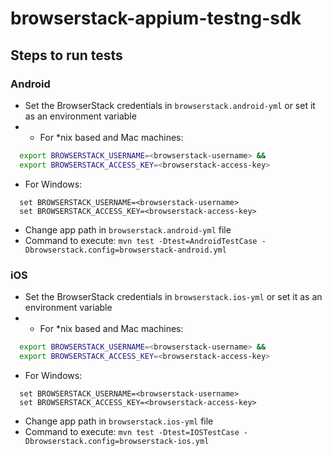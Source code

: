 # browserstack-appium-testng-sdk

## Steps to run tests

### Android
* Set the BrowserStack credentials in `browserstack.android-yml` or set it as an environment variable
* - For \*nix based and Mac machines:
```sh
  export BROWSERSTACK_USERNAME=<browserstack-username> &&
  export BROWSERSTACK_ACCESS_KEY=<browserstack-access-key>
```
- For Windows:
```shell
  set BROWSERSTACK_USERNAME=<browserstack-username>
  set BROWSERSTACK_ACCESS_KEY=<browserstack-access-key>
```
* Change app path in `browserstack.android-yml` file
* Command to execute: `mvn test -Dtest=AndroidTestCase -Dbrowserstack.config=browserstack-android.yml`

### iOS
* Set the BrowserStack credentials in `browserstack.ios-yml` or set it as an environment variable
* - For \*nix based and Mac machines:
```sh
  export BROWSERSTACK_USERNAME=<browserstack-username> &&
  export BROWSERSTACK_ACCESS_KEY=<browserstack-access-key>
```
- For Windows:
```shell
  set BROWSERSTACK_USERNAME=<browserstack-username>
  set BROWSERSTACK_ACCESS_KEY=<browserstack-access-key>
```
* Change app path in `browserstack.ios-yml` file
* Command to execute: `mvn test -Dtest=IOSTestCase -Dbrowserstack.config=browserstack-ios.yml`

